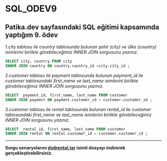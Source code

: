 # SQL_ODEV9
**Patika.dev sayfasındaki SQL eğitimi kapsamında yaptığım 9. ödev**
------------------------
1._city tablosu ile country tablosunda bulunan şehir (city) ve ülke (country) isimlerini birlikte görebileceğimiz INNER JOIN sorgusunu yazınız._
```sql
SELECT city, country FROM city
INNER JOIN country ON country.country_id =city.city_id ;
```
2._customer tablosu ile payment tablosunda bulunan payment_id ile customer tablosundaki first_name ve last_name isimlerini birlikte görebileceğimiz INNER JOIN sorgusunu yazınız._
```sql
SELECT  payment_id, first_name, last_name FROM customer
INNER JOIN payment ON payment.customer_id = customer.customer_id ;
```
3._customer tablosu ile rental tablosunda bulunan rental_id ile customer tablosundaki first_name ve last_name isimlerini birlikte görebileceğimiz INNER JOIN sorgusunu yazınız._
```sql
SELECT  rental_id, first_name, last_name FROM customer
INNER JOIN rental ON rental.customer_id = customer.customer_id ;
```
------------------------------------
**Sorgu senaryolarını [dvdrental.tar](https://www.postgresqltutorial.com/wp-content/uploads/2019/05/dvdrental.zip) isimli dosyayı indirerek gerçekleştirebilirsiniz.**
